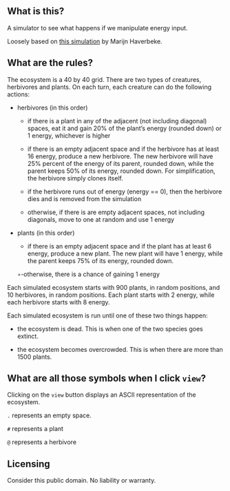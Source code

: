## What is this?

A simulator to see what happens if we manipulate energy input.

Loosely based on [this simulation](https://eloquentjavascript.net/2nd_edition/07_elife.html) by Marijn Haverbeke.

## What are the rules?

The ecosystem is a 40 by 40 grid. There are two types of creatures, herbivores and plants. On each turn, each creature can do the following actions:

- herbivores (in this order)

    - if there is a plant in any of the adjacent (not including diagonal) spaces, eat it and gain 20% of the plant’s energy (rounded down) or 1 energy, whichever is higher
    
    - if there is an empty adjacent space and if the herbivore has at least 16 energy, produce a new herbivore. The new herbivore will have 25% percent of the energy of its parent, rounded down, while the parent keeps 50% of its energy, rounded down. For simplification, the herbivore simply clones itself.
    
    - if the herbivore runs out of energy (energy == 0), then the herbivore dies and is removed from the simulation
    
    - otherwise, if there is are empty adjacent spaces, not including diagonals, move to one at random and use 1 energy
    
- plants (in this order)

    - if there is an empty adjacent space and if the plant has at least 6 energy, produce a new plant. The new plant will have 1 energy, while the parent keeps 75% of its energy, rounded down.
    
    ◦-otherwise, there is a chance of gaining 1 energy
    
Each simulated ecosystem starts with 900 plants, in random positions, and 10 herbivores, in random positions. Each plant starts with 2 energy, while each herbivore starts with 8 energy.

Each simulated ecosystem is run until one of these two things happen:

- the ecosystem is dead. This is when one of the two species goes extinct.
    
- the ecosystem becomes overcrowded. This is when there are more than 1500 plants.

## What are all those symbols when I click `view`?

Clicking on the `view` button displays an ASCII representation of the ecosystem.

`.` represents an empty space.

`#` represents a plant

`@` represents a herbivore

## Licensing

Consider this public domain. No liability or warranty.